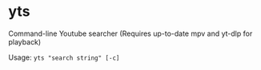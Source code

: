 # yts
Command-line Youtube searcher
(Requires up-to-date mpv and yt-dlp for playback)

Usage: `yts "search string" [-c]`
